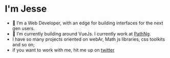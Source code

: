 
 # I'm Jesse 
- 🔭 I’m a Web Developer, with an edge for building interfaces for the next gen users.
- 🌱 I’m currently building around VueJs. I currently work at [PathNg](https://twitter.com/thepath_ng).
- I have so many projects oriented on webAr, Math js libraries, css toolkits and so on;
-  if you want to work with me, hit me up on [twitter](https://twitter.com/jesseakoh)

